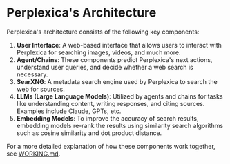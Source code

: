 # Perplexica's Architecture

Perplexica's architecture consists of the following key components:

1. **User Interface**: A web-based interface that allows users to interact with Perplexica for searching images, videos, and much more.
2. **Agent/Chains**: These components predict Perplexica's next actions, understand user queries, and decide whether a web search is necessary.
3. **SearXNG**: A metadata search engine used by Perplexica to search the web for sources.
4. **LLMs (Large Language Models)**: Utilized by agents and chains for tasks like understanding content, writing responses, and citing sources. Examples include Claude, GPTs, etc.
5. **Embedding Models**: To improve the accuracy of search results, embedding models re-rank the results using similarity search algorithms such as cosine similarity and dot product distance.

For a more detailed explanation of how these components work together, see [WORKING.md](https://github.com/qwq202/Perplexica/tree/master/docs/architecture/WORKING.md).

